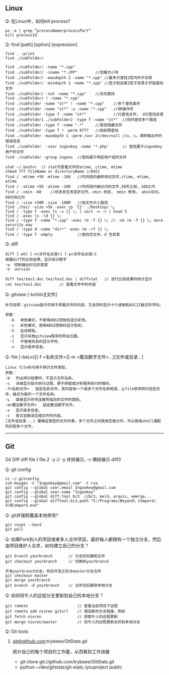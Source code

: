 ## Linux

Q: 在Linux中，如何kill process?

	ps -e | grep “processName/processPart”
	kill processId

Q: find [path] [option] [expression]

	find . -print
	find ./subFolder/

	find ./subFolder/ -name "*.cpp"
	find ./subFolder/ -iname "*.cPP"		//忽略大小写
	find ./subFolder/ -maxdepth 2 -name "*.cpp"	//最多只查找2层内的子目录
	find ./subFolder/ -mindepth 2 -name "*.cpp"	//至少到达第2层子目录才开始查找文件
	find ./subFolder/ -not -name "*.cpp"	//反向查找
	find ./subFolder/ ! -name "*.cpp"
	find ./subFolder -name "st*" ! -name "*.cpp"	//多个查找条件
	find ./subFolder -name "st*" -o -name "*.cpp"	//OR操作符
	find ./subFolder -type f -name "st*"			//只查找文件， d只查找目录
	find ./subFolder1 ./subFolder2 -type f -name "st*"	//同时查找多个路径
	find ./subFolder -type f -name ".*"		//查找隐藏文件
	find ./subFolder -type f ! -perm 0777	//按权限查找
	find ./subFolder -maxdepth 1 -perm /u=r 2>/dev/null //x, s，清除输出中的错误信息
	find ./subFolder  -user ingookey -name '*.php'		// 查找属于ingookey用户的文件
	find ./subFolder -group ingoos	//查找属于特定用户组的文件
	
	stat ~/.bashrc	// stat可查看文件的atime, ctime, mtime
	chmod 777 fileName or directoryName	//0421
	find / -mtime +50 -mtime -100	//时间段内被修改的文件,ctime, mtime, atime
	find / -atime +50 -atime -100	//时间段内被访问的文件,50天之前，100之内
	find / -cmin -60	//状态发生改变折文件，cmin 改变， mmin 修改， amin访问，60分钟之内
	find / -size +50M -size -100M   //按文件大小查找
	find ./tes/ -size +5k -exec cp '{}' ./Desktop/ \;
	find / -type f -exec ls -s {} \; | sort -n -r | head 5
	find / -exec ls -ld {} \;
	find / -type f -name "*.cpp" -exec rm -f {} \; // -ok rm -f {} \; more security way
	find / -type d -name "dir*" -exec rm -rf {} \;
	find / -type f -empty			//查找空文件，d 空目录



Q: diff

	diff [-wV] [-n<文件名长度>] [-p<文件名长度>]
	根据diff的比较结果，显示统计数字
	-w	控制输出栏位的宽度
	-V  version
	
	diff tes/tes1.doc tes/tes2.doc | diffstat	// 进行比较结果的统计显示
	cat tes/tes1.doc		// 查看文件中的内容


Q: gitview [-bchilv][文件] 

	补充说明：gitview指令可用于观看文件的内容，它会同时显示十六进制和ASCII格式的字码。
	
	参数：
	  -b 　单色模式，不使用ANSI控制码显示彩色。 
	  -c 　彩色模式，使用ANSI控制码显示色彩。 
	  -h 　在线帮助。 
	  -i 　显示存放gitview程序的所在位置。 
	  -l 　不使用先前的显示字符。 
	  -v 　显示版本信息。
  
Q: file [-beLvz][-f <名称文件>][-m <魔法数字文件>...][文件或目录...]

	Linux file命令用于辨识文件类型。
	参数：
	-b 　列出辨识结果时，不显示文件名称。
	-c 　详细显示指令执行过程，便于排错或分析程序执行的情形。
	-f<名称文件> 　指定名称文件，其内容有一个或多个文件名称呢感，让file依序辨识这些文件，格式为每列一个文件名称。
	-L 　直接显示符号连接所指向的文件的类别。
	-m<魔法数字文件> 　指定魔法数字文件。
	-v 　显示版本信息。
	-z 　尝试去解读压缩文件的内容。
	[文件或目录...] 要确定类型的文件列表，多个文件之间使用空格分开，可以使用shell通配符匹配多个文件。


----------
## Git
Git
Diff
diff file.1 file.2 -y 	// -y 并排展示, -c 横排展示
diff3 

Q: git config

	vi ~/.gitconfig
	ssh-keygen -C "Ingookey@gmail.com" -t rsa
	git config --global user.email Ingookey@gmail.com
	git config --global user.name "Ingookey"
	git config --global diff.tool bc3  //bc3, meld, araxis, emerge...
	git config --global difftool.bc3.path "S:/Programs/Beyond\ Compare\ 4/BCompare.exe"

Q: git并强制覆盖本地修改?

	git reset --hard
	git pull

Q: 如果Fork别人的项目或者多人合作项目，最好每人都拥有一个独立分支，然后由项目维护人合并，如何建立自己的分支？

	git branch yourbranch 		// 分支的创建和合并
	git checkout yourbranch    	// 切换到yourbranch
 
	开发yourbranch分支，然后开发之后与master分支合并
	git checkout master
	git merge yourbranch
	git branch -d yourbranch    // 合并完后删除本地分支

Q: 如何将牛人的远程分支更新到自己的本地分支？

	git remote						// 查看当前项目下远程
	git remote add niuren giturl	// 增加新的分支链接，例如
	git fetch niuren				// 获取牛人的远程更新
	git merge niuren/master			// 将牛人的远程更新合并到本地分支

Q: Git tools

1. git@github.com:trybeee/GitStats.git
	
	统计自己的每个项目的工作量，从而看到工作进展

	- git clone git://github.com/trybeee/GitStats.git
	- python ~/dev/gitstats/git-stats /youproject public
